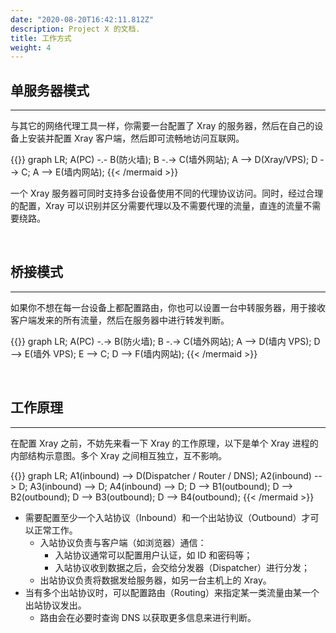 ```yaml
---
date: "2020-08-20T16:42:11.812Z"
description: Project X 的文档.
title: 工作方式
weight: 4
---
```


## 单服务器模式

---

与其它的网络代理工具一样，你需要一台配置了 Xray 的服务器，然后在自己的设备上安装并配置 Xray 客户端，然后即可流畅地访问互联网。

{{<mermaid align="left">}}
graph LR;
A(PC) -.- B(防火墙);
B -.-> C(墙外网站);
A --> D(Xray/VPS);
D --> C;
A --> E(墙内网站);
{{< /mermaid >}}

一个 Xray 服务器可同时支持多台设备使用不同的代理协议访问。同时，经过合理的配置，Xray 可以识别并区分需要代理以及不需要代理的流量，直连的流量不需要绕路。

<br />

## 桥接模式

---

如果你不想在每一台设备上都配置路由，你也可以设置一台中转服务器，用于接收客户端发来的所有流量，然后在服务器中进行转发判断。

{{<mermaid align="left">}}
graph LR;
A(PC) -.-> B(防火墙);
B -.-> C(墙外网站);
A --> D(墙内 VPS);
D --> E(墙外 VPS);
E --> C;
D --> F(墙内网站);
{{< /mermaid >}}

<br />

## 工作原理

---

在配置 Xray 之前，不妨先来看一下 Xray 的工作原理，以下是单个 Xray 进程的内部结构示意图。多个 Xray 之间相互独立，互不影响。

{{<mermaid align="left">}}
graph LR;
A1(inbound) --> D(Dispatcher / Router / DNS);
A2(inbound) --> D;
A3(inbound) --> D;
A4(inbound) --> D;
D --> B1(outbound);
D --> B2(outbound);
D --> B3(outbound);
D --> B4(outbound);
{{< /mermaid >}}

- 需要配置至少一个入站协议（Inbound）和一个出站协议（Outbound）才可以正常工作。
  - 入站协议负责与客户端（如浏览器）通信：
    - 入站协议通常可以配置用户认证，如 ID 和密码等；
    - 入站协议收到数据之后，会交给分发器（Dispatcher）进行分发；
  - 出站协议负责将数据发给服务器，如另一台主机上的 Xray。
- 当有多个出站协议时，可以配置路由（Routing）来指定某一类流量由某一个出站协议发出。
  - 路由会在必要时查询 DNS 以获取更多信息来进行判断。
